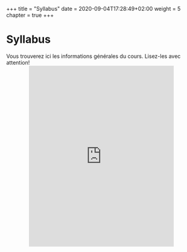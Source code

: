 +++
title = "Syllabus"
date = 2020-09-04T17:28:49+02:00
weight = 5
chapter = true
+++

# Syllabus 
<div style="text-align: left">Vous trouverez ici les informations générales du cours. Lisez-les avec attention!</div>


<!-- some emoji to test
:sleeping:

:smile:

hfcjhf

{{ "I :heart: Hugo" | emojify }}

<div style="text-align: center"><iframe src="https://giphy.com/embed/TNwRJDrAry7qU" width="480" height="360" frameBorder="0" class="giphy-embed" allowFullScreen></iframe></div>
-->

<div style="text-align: center"><iframe src="https://giphy.com/embed/VbnUQpnihPSIgIXuZv" width="384" height="480" frameBorder="0" class="giphy-embed" allowFullScreen></iframe></div>